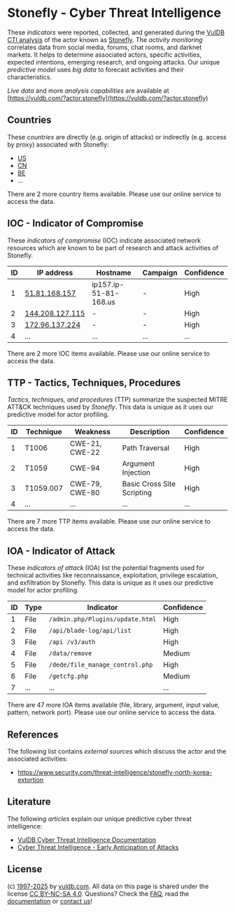 # Stonefly - Cyber Threat Intelligence

These _indicators_ were reported, collected, and generated during the [VulDB CTI analysis](https://vuldb.com/?kb.cti) of the actor known as [Stonefly](https://vuldb.com/?actor.stonefly). The _activity monitoring_ correlates data from social media, forums, chat rooms, and darknet markets. It helps to determine associated actors, specific activities, expected intentions, emerging research, and ongoing attacks. Our unique _predictive model_ uses _big data_ to forecast activities and their characteristics.

_Live data_ and more _analysis capabilities_ are available at [https://vuldb.com/?actor.stonefly](https://vuldb.com/?actor.stonefly)

## Countries

These _countries_ are directly (e.g. origin of attacks) or indirectly (e.g. access by proxy) associated with Stonefly:

* [US](https://vuldb.com/?country.us)
* [CN](https://vuldb.com/?country.cn)
* [BE](https://vuldb.com/?country.be)
* ...

There are 2 more country items available. Please use our online service to access the data.

## IOC - Indicator of Compromise

These _indicators of compromise_ (IOC) indicate associated network resources which are known to be part of research and attack activities of Stonefly.

ID | IP address | Hostname | Campaign | Confidence
-- | ---------- | -------- | -------- | ----------
1 | [51.81.168.157](https://vuldb.com/?ip.51.81.168.157) | ip157.ip-51-81-168.us | - | High
2 | [144.208.127.115](https://vuldb.com/?ip.144.208.127.115) | - | - | High
3 | [172.96.137.224](https://vuldb.com/?ip.172.96.137.224) | - | - | High
4 | ... | ... | ... | ...

There are 2 more IOC items available. Please use our online service to access the data.

## TTP - Tactics, Techniques, Procedures

_Tactics, techniques, and procedures_ (TTP) summarize the suspected MITRE ATT&CK techniques used by _Stonefly_. This data is unique as it uses our predictive model for actor profiling.

ID | Technique | Weakness | Description | Confidence
-- | --------- | -------- | ----------- | ----------
1 | T1006 | CWE-21, CWE-22 | Path Traversal | High
2 | T1059 | CWE-94 | Argument Injection | High
3 | T1059.007 | CWE-79, CWE-80 | Basic Cross Site Scripting | High
4 | ... | ... | ... | ...

There are 7 more TTP items available. Please use our online service to access the data.

## IOA - Indicator of Attack

These _indicators of attack_ (IOA) list the potential fragments used for technical activities like reconnaissance, exploitation, privilege escalation, and exfiltration by Stonefly. This data is unique as it uses our predictive model for actor profiling.

ID | Type | Indicator | Confidence
-- | ---- | --------- | ----------
1 | File | `/admin.php/Plugins/update.html` | High
2 | File | `/api/blade-log/api/list` | High
3 | File | `/api /v3/auth` | High
4 | File | `/data/remove` | Medium
5 | File | `/dede/file_manage_control.php` | High
6 | File | `/getcfg.php` | Medium
7 | ... | ... | ...

There are 47 more IOA items available (file, library, argument, input value, pattern, network port). Please use our online service to access the data.

## References

The following list contains _external sources_ which discuss the actor and the associated activities:

* https://www.security.com/threat-intelligence/stonefly-north-korea-extortion

## Literature

The following _articles_ explain our unique predictive cyber threat intelligence:

* [VulDB Cyber Threat Intelligence Documentation](https://vuldb.com/?kb.cti)
* [Cyber Threat Intelligence - Early Anticipation of Attacks](https://www.scip.ch/en/?labs.20201022)

## License

(c) [1997-2025](https://vuldb.com/?kb.changelog) by [vuldb.com](https://vuldb.com/?kb.about). All data on this page is shared under the license [CC BY-NC-SA 4.0](https://creativecommons.org/licenses/by-nc-sa/4.0/). Questions? Check the [FAQ](https://vuldb.com/?kb.faq), read the [documentation](https://vuldb.com/?kb) or [contact us](https://vuldb.com/?contact)!
